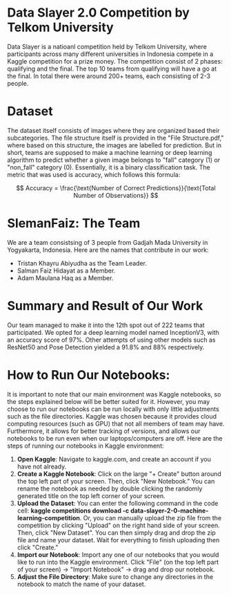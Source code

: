 # Data Slayer 2.0 Competition by Telkom University
Data Slayer is a natioanl competition held by Telkom University, where participants across many different universities in Indonesia compete in a Kaggle competition for a prize money. 
The competition consist of 2 phases: qualifying and the final. The top 10 teams from qualifying will have a go at the final. In total there were around 200+ teams, each consisting of 2-3 people. 

# Dataset
The dataset itself consists of images where they are organized based their subcategories. The file structure itself is provided in the "File Structure.pdf," where based on this structure, the 
images are labelled for prediction. But in short, teams are supposed to make a machine learning or deep learning algorithm to predict whether a given image belongs to "fall" category (1) or 
"non_fall" category (0). Essentially, it is a binary classification task. The metric that was used is accuracy, which follows this formula: 

$$
Accuracy = \frac{\text{Number of Correct Predictions}}{\text{Total Number of Observations}}
$$

# SlemanFaiz: The Team
We are a team consistsing of 3 people from Gadjah Mada University in Yogyakarta, Indonesia. Here are the names that contribute in our work:
* Tristan Khayru Abiyudha as the Team Leader.
* Salman Faiz Hidayat as a Member.
* Adam Maulana Haq as a Member.

# Summary and Result of Our Work
Our team managed to make it into the 12th spot out of 222 teams that participated. We opted for a deep learning model named InceptionV3, with an accuracy score of 97%. Other attempts of using 
other models such as ResNet50 and Pose Detection yielded a 91.8% and 88% respectively. 

# How to Run Our Notebooks:
It is important to note that our main environment was Kaggle notebooks, so the steps explained below will be better suited 
for it. However, you may choose to run our notebooks can be run locally with only little adjustments such as the file 
directories. Kaggle was chosen because it provides cloud computing resources (such as GPU) that not all members of team 
may have. Furthermore, it allows for better tracking of versions, and allows our notebooks to be run even when our 
laptops/computers are off. Here are the steps of running our notebooks in Kaggle environment: 

1. **Open Kaggle**: Navigate to kaggle.com, and create an account if you have not already.  
2. **Create a Kaggle Notebook**: Click on the large "+ Create" button around the top left part of your screen. Then, click "New Notebook." You can rename the notebook as needed by double clicking the randomly generated title on the top left corner of your screen.
3. **Upload the Dataset**: You can enter the following command in the code cell: **kaggle competitions download -c data-slayer-2-0-machine-learning-competition**. Or, you can manually upload the zip file from the competition by clicking "Upload" on the right hand side of your screen. Then, click "New Dataset". You can then simply drag and drop the zip file and name your dataset. Wait for everything to finish uploading then click "Create."
4. **Import our Notebook**: Import any one of our notebooks that you would like to run into the Kaggle environment. Click "File" (on the top left part of your screen) -> "Import Notebook" -> drag and drop our notebook.
5. **Adjust the File Directory**: Make sure to change any directories in the notebook to match the name of your dataset.
